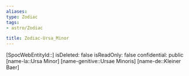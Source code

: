 ```yaml
---
aliases: 
type: Zodiac
tags:
- astro/Zodiac

title: Zodiac-Ursa_Minor
---
```

[SpocWebEntityId::]
isDeleted: false
isReadOnly: false
confidential: public
[name-la::Ursa Minor]
[name-genitive::Ursae Minoris]
[name-de::Kleiner Baer]


